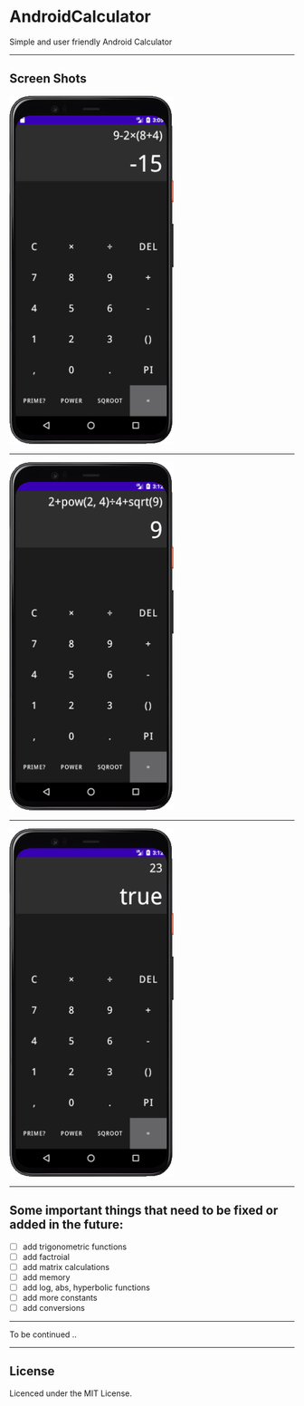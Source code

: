 # AndroidCalculator

Simple and user friendly Android Calculator

---

## Screen Shots

![1](./screenshots/1.png)

---

![2](./screenshots/2.png)

---

![3](./screenshots/3.png)

---

## Some important things that need to be fixed or added in the future:

- [ ] add trigonometric functions
- [ ] add factroial
- [ ] add matrix calculations
- [ ] add memory
- [ ] add log, abs, hyperbolic functions
- [ ] add more constants
- [ ] add conversions

---

To be continued ..

---

## License
Licenced under the MIT License.

